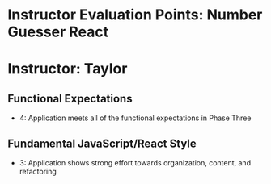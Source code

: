 # Instructor Evaluation Points: Number Guesser React
# Instructor: Taylor

## Functional Expectations
* 4: Application meets all of the functional expectations in Phase Three

## Fundamental JavaScript/React Style

* 3: Application shows strong effort towards organization, content, and refactoring
